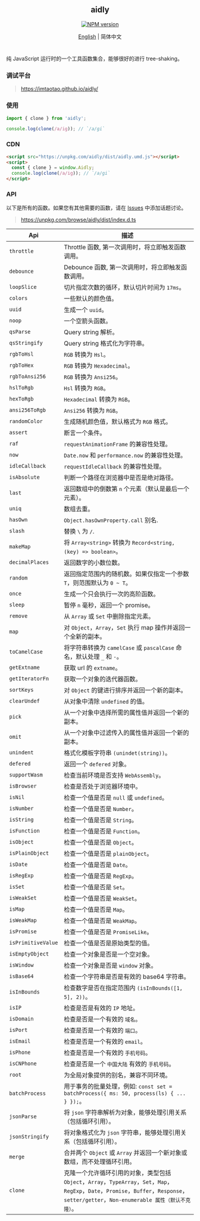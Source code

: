 <div align="center">
<h2>aidly</h2>

[![NPM version](https://img.shields.io/npm/v/aidly.svg?style=flat-square)](https://www.npmjs.com/package/aidly)

</div>

<div align="center">

[English](./README.md) | 简体中文

</div>

<h1></h1>

纯 JavaScript 运行时的一个工具函数集合，能够很好的进行 tree-shaking。


### 调试平台

> https://imtaotao.github.io/aidly/



### 使用

```js
import { clone } from 'aidly';

console.log(clone(/a/ig)); // `/a/gi`
```

### CDN

```html
<script src="https://unpkg.com/aidly/dist/aidly.umd.js"></script>
<script>
  const { clone } = window.Aidly;
  console.log(clone(/a/ig)); // `/a/gi`
</script>
```


### API

以下是所有的函数。如果您有其他需要的函数，请在 [Issues](https://github.com/imtaotao/aidly/issues) 中添加话题讨论。

> https://unpkg.com/browse/aidly/dist/index.d.ts

Api                  | 描述
-------------------- | --------------------------------------
`throttle`           | Throttle 函数, 第一次调用时，将立即触发函数调用。
`debounce`           | Debounce 函数, 第一次调用时，将立即触发函数调用。
`loopSlice`          | 切片指定次数的循环，默认切片时间为 `17ms`。
`colors`             | 一些默认的颜色值。
`uuid`               | 生成一个 `uuid`。
`noop`               | 一个空箭头函数。
`qsParse`            | Query string 解析。
`qsStringify`        | Query string 格式化为字符串。
`rgbToHsl`           | `RGB` 转换为 `Hsl`。
`rgbToHex`           | `RGB` 转换为 `Hexadecimal`。
`rgbToAnsi256`       | `RGB` 转换为 `Ansi256`。
`hslToRgb`           | `Hsl` 转换为 `RGB`。
`hexToRgb`           | `Hexadecimal` 转换为 `RGB`。
`ansi256ToRgb`       | `Ansi256` 转换为 `RGB`。
`randomColor`        | 生成随机颜色值，默认格式为 `RGB` 格式。
`assert`             | 断言一个条件。
`raf`                | `requestAnimationFrame` 的兼容性处理。
`now`                | `Date.now` 和 `performance.now` 的兼容性处理。
`idleCallback`       | `requestIdleCallback` 的兼容性处理。
`isAbsolute`         | 判断一个路径在浏览器中是否是绝对路径。
`last`               | 返回数组中的倒数第 `n` 个元素（默认是最后一个元素）。
`uniq`               | 数组去重。
`hasOwn`             | `Object.hasOwnProperty.call` 别名.
`slash`              | 替换 `\` 为 `/`.
`makeMap`            | 将 `Array<string>` 转换为 `Record<string, (key) => boolean>`。
`decimalPlaces`      | 返回数字的小数位数。
`random`             | 返回指定范围内的随机数。如果仅指定一个参数 `T`，则范围默认为 `0 ~ T`。
`once`               | 生成一个只会执行一次的高阶函数。
`sleep`              | 暂停 `n` 毫秒，返回一个 promise。
`remove`             | 从 `Array` 或 `Set` 中删除指定元素。
`map`                | 对 `Object`，`Array`，`Set` 执行 map 操作并返回一个全新的副本。
`toCamelCase`        | 将字符串转换为 `camelCase` 或 `pascalCase` 命名，默认处理 `_` 和 `-`。
`getExtname`         | 获取 url 的 `extname`。
`getIteratorFn`      | 获取一个对象的迭代器函数。
`sortKeys`           | 对 `Object` 的键进行排序并返回一个新的副本。
`clearUndef`         | 从对象中清除 `undefined` 的值。
`pick`               | 从一个对象中选择所需的属性值并返回一个新的副本。
`omit`               | 从一个对象中过滤传入的属性值并返回一个新的副本。
`unindent`           | 格式化模板字符串 `(unindet(string))`。
`defered`            | 返回一个 `defered` 对象。
`supportWasm`        | 检查当前环境是否支持 `WebAssembly`。
`isBrowser`          | 检查是否处于浏览器环境中。
`isNil`              | 检查一个值是否是 `null` 或 `undefined`。
`isNumber`           | 检查一个值是否是 `Number`。
`isString`           | 检查一个值是否是 `String`。
`isFunction`         | 检查一个值是否是 `Function`。
`isObject`           | 检查一个值是否是 `Object`。
`isPlainObject`      | 检查一个值是否是 `plainObject`。
`isDate`             | 检查一个值是否是 `Date`。
`isRegExp`           | 检查一个值是否是 `RegExp`。
`isSet`              | 检查一个值是否是 `Set`。
`isWeakSet`          | 检查一个值是否是 `WeakSet`。
`isMap`              | 检查一个值是否是 `Map`。
`isWeakMap`          | 检查一个值是否是 `WeakMap`。
`isPromise`          | 检查一个值是否是 `PromiseLike`。
`isPrimitiveValue`   | 检查一个值是否是原始类型的值。
`isEmptyObject`      | 检查一个对象是否是一个空对象。
`isWindow`           | 检查一个对象是否是 `window` 对象。
`isBase64`           | 检查一个字符串是否是有效的 base64 字符串。
`isInBounds`         | 检查数字是否在指定范围内 `(isInBounds([1, 5], 2))`。
`isIP`               | 检查是否是有效的 `IP` 地址。
`isDomain`           | 检查是否是一个有效的 `域名`。
`isPort`             | 检查是否是一个有效的 `端口`。
`isEmail`            | 检查是否是一个有效的 `email`。
`isPhone`            | 检查是否是一个有效的 `手机号码`。
`isCNPhone`          | 检查是否是一个 `中国大陆` 有效的 `手机号码`。
`root`               | 为全局对象提供的别名，兼容不同环境。
`batchProcess`       | 用于事务的批量处理，例如: `const set = batchProcess({ ms: 50, process(ls) { ... } });`。
`jsonParse`          | 将 `json` 字符串解析为对象，能够处理引用关系（包括循环引用）。
`jsonStringify`      | 将对象格式化为 `json` 字符串，能够处理引用关系（包括循环引用）。
`merge`              | 合并两个 `Object` 或 `Array` 并返回一个新对象或数组，而不处理循环引用。
`clone`              | 克隆一个允许循环引用的对象，类型包括`Object`，`Array`，`TypeArray`，`Set`，`Map`，`RegExp`，`Date`，`Promise`，`Buffer`，`Response`，`setter/getter`，`Non-enumerable 属性（默认不克隆）`。
